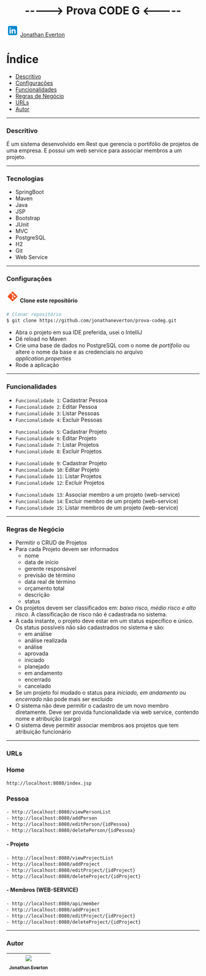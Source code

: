 <h1 align="center"> -----> Prova CODE G <----- </h1>

![Link](./assets/linkedin.png) [Jonathan Everton](https://www.linkedin.com/in/jonathan-everton/)

# Índice
* [Descritivo](#Descritivo)
* [Configurações](#Configurações)
* [Funcionalidades](#Funcionalidades)
* [Regras de Negócio](#Regras-de-Negócio)
* [URLs](#URLs)
* [Autor](#Autor)

---
### Descritivo
É um sistema desenvolvido em Rest que gerencia o portifólio de projetos de uma empresa.
E possui um web service para associar membros a um projeto.

---
### Tecnologias
- SpringBoot
- Maven
- Java
- JSP
- Bootstrap
- JUnit
- MVC
- PostgreSQL
- H2
- Git
- Web Service

---
### Configurações
#### ![git](./assets/git.png) Clone este repositório
```bash 
# Clonar repositório
$ git clone https://github.com/jonathaneverton/prova-codeg.git
```
- Abra o projeto em sua IDE preferida, usei o IntelliJ
- Dê reload no Maven
- Crie uma base de dados no PostgreSQL com o nome de *portifolio* ou altere o nome da base e as credenciais no arquivo *application.properties*
- Rode a aplicação

---
### Funcionalidades

+ `Funcionalidade 1`: Cadastrar Pessoa
+ `Funcionalidade 2`: Editar Pessoa
+ `Funcionalidade 3`: Listar Pessoas
+ `Funcionalidade 4`: Excluir Pessoas

- `Funcionalidade 5`: Cadastrar Projeto
- `Funcionalidade 6`: Editar Projeto
- `Funcionalidade 7`: Listar Projetos
- `Funcionalidade 8`: Excluir Projetos

+ `Funcionalidade 9`: Cadastrar Projeto
+ `Funcionalidade 10`: Editar Projeto
+ `Funcionalidade 11`: Listar Projetos
+ `Funcionalidade 12`: Excluir Projetos

- `Funcionalidade 13`: Associar membro a um projeto (web-service)
- `Funcionalidade 14`: Excluir membro de um projeto (web-service)
- `Funcionalidade 15`: Listar membros de um projeto (web-service)

---
### Regras de Negócio
+ Permitir o CRUD de Projetos
+ Para cada Projeto devem ser informados 
  + nome
  + data de início
  + gerente responsável 
  + previsão de término
  + data real de término
  + orçamento total
  + descrição
  + status
+ Os projetos devem ser classificados em: *baixo risco, médio risco e alto risco*. A
    classificação de risco não é cadastrada no sistema.
+ A cada instante, o projeto deve estar em um status específico e único. Os status
  possíveis não são cadastrados no sistema e são: 
  + em análise
  + análise realizada
  + análise 
  + aprovada
  + iniciado
  + planejado
  + em andamento
  + encerrado
  + cancelado
+ Se um projeto foi mudado o status para *iniciado, em andamento ou encerrado* não pode
  mais ser excluído
+ O sistema não deve permitir o cadastro de um novo membro diretamente. Deve ser
  provida funcionalidade via web service, contendo nome e atribuição (cargo)
+ O sistema deve permitir associar membros aos projetos que tem atribuição funcionário

---
### URLs
### Home
```
http://localhost:8080/index.jsp
```
### Pessoa
```
- http://localhost:8080/viewPersonList
- http://localhost:8080/addPerson
- http://localhost:8080/editPerson/{idPessoa}
- http://localhost:8080/deletePerson/{idPessoa}
```
####  - Projeto
```
- http://localhost:8080/viewProjectList
- http://localhost:8080/addProject
- http://localhost:8080/editProject/{idProject}
- http://localhost:8080/deleteProject/{idProject}
```
####  - Membros (WEB-SERVICE)
```
- http://localhost:8080/api/member
- http://localhost:8080/addProject
- http://localhost:8080/editProject/{idProject}
- http://localhost:8080/deleteProject/{idProject}
```

---
### Autor
| [<img loading="lazy" src="https://avatars.githubusercontent.com/u/4580771?v=4" width=115><br><sub>Jonathan Everton</sub>](https://github.com/jonathaneverton) |
|:-------------------------------------------------------------------------------------------------------------------------------------------------------------:|